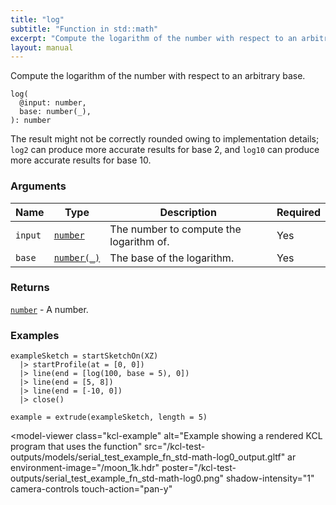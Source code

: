 ```yaml
---
title: "log"
subtitle: "Function in std::math"
excerpt: "Compute the logarithm of the number with respect to an arbitrary base."
layout: manual
---
```


Compute the logarithm of the number with respect to an arbitrary base.

```kcl
log(
  @input: number,
  base: number(_),
): number
```

The result might not be correctly rounded owing to implementation
details; `log2` can produce more accurate results for base 2,
and `log10` can produce more accurate results for base 10.

### Arguments

| Name | Type | Description | Required |
|----------|------|-------------|----------|
| `input` | [`number`](/docs/kcl-std/types/std-types-number) | The number to compute the logarithm of. | Yes |
| `base` | [`number(_)`](/docs/kcl-std/types/std-types-number) | The base of the logarithm. | Yes |

### Returns

[`number`](/docs/kcl-std/types/std-types-number) - A number.


### Examples

```kcl
exampleSketch = startSketchOn(XZ)
  |> startProfile(at = [0, 0])
  |> line(end = [log(100, base = 5), 0])
  |> line(end = [5, 8])
  |> line(end = [-10, 0])
  |> close()

example = extrude(exampleSketch, length = 5)

```


<model-viewer
  class="kcl-example"
  alt="Example showing a rendered KCL program that uses the  function"
  src="/kcl-test-outputs/models/serial_test_example_fn_std-math-log0_output.gltf"
  ar
  environment-image="/moon_1k.hdr"
  poster="/kcl-test-outputs/serial_test_example_fn_std-math-log0.png"
  shadow-intensity="1"
  camera-controls
  touch-action="pan-y"
>
</model-viewer>


